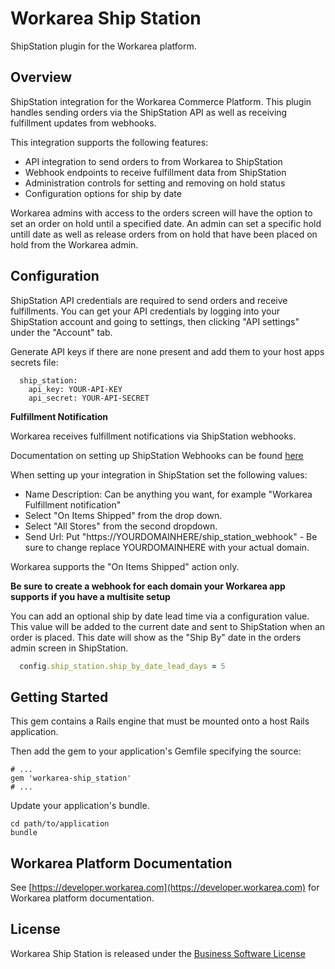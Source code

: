 Workarea Ship Station
================================================================================

ShipStation plugin for the Workarea platform.

Overview
--------------------------------------------------------------------------------

ShipStation integration for the Workarea Commerce Platform. This plugin handles
sending orders via the ShipStation API as well as receiving fulfillment updates
from webhooks.

This integration supports the following features:

  * API integration to send orders to from Workarea to ShipStation
  * Webhook endpoints to receive fulfillment data from ShipStation
  * Administration controls for setting and removing on hold status
  * Configuration options for ship by date

Workarea admins with access to the orders screen will have the option to set an order on hold until a specified date.
An admin can set a specific hold untill date as well as release orders from on hold that have been placed on hold from the Workarea admin.


Configuration
--------------------------------------------------------------------------------

ShipStation API credentials are required to send orders and receive fulfillments.
You can get your API credentials by logging into your ShipStation account and going
to settings, then clicking "API settings" under the "Account" tab.

Generate API keys if there are none present and add them to your host apps secrets file:

```
  ship_station:
    api_key: YOUR-API-KEY
    api_secret: YOUR-API-SECRET
```

**Fulfillment Notification**

Workarea receives fulfillment notifications via ShipStation webhooks.

Documentation on setting up ShipStation Webhooks can be found [here](https://help.shipstation.com/hc/en-us/articles/360025856252-ShipStation-Webhooks#UUID-1a4971f4-8fb5-f4a5-c399-f36cff610435_UUID-9336531a-ef72-7c0f-6fbb-598f8f144cf3)

When setting up your integration in ShipStation set the following values:

  * Name Description: Can be anything you want, for example "Workarea Fulfillment notification"
  * Select "On Items Shipped" from the drop down.
  * Select "All Stores" from the second dropdown.
  * Send Url: Put "https://YOURDOMAINHERE/ship_station_webhook" - Be sure to change replace YOURDOMAINHERE with your actual domain.

Workarea supports the "On Items Shipped" action only.

**Be sure to create a webhook for each domain your Workarea app supports if you have a multisite setup**

You can add an optional ship by date lead time via a configuration value.
This value will be added to the current date and sent to ShipStation when an order is placed. This date will show as the "Ship By" date in the orders admin screen in ShipStation.

```ruby
  config.ship_station.ship_by_date_lead_days = 5
```


Getting Started
--------------------------------------------------------------------------------

This gem contains a Rails engine that must be mounted onto a host Rails application.

Then add the gem to your application's Gemfile specifying the source:

    # ...
    gem 'workarea-ship_station'
    # ...

Update your application's bundle.

    cd path/to/application
    bundle


Workarea Platform Documentation
--------------------------------------------------------------------------------

See [https://developer.workarea.com](https://developer.workarea.com) for Workarea platform documentation.

License
--------------------------------------------------------------------------------

Workarea Ship Station is released under the [Business Software License](LICENSE)
